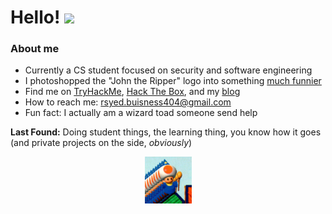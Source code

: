 # Hello! <img src="https://media.giphy.com/media/hvRJCLFzcasrR4ia7z/giphy.gif" width="25px">

### About me
- Currently a CS student focused on security and software engineering
- I photoshopped the "John the Ripper" logo into something [much funnier](https://github.com/An00bRektn/john-the-child)
- Find me on [TryHackMe](https://tryhackme.com/p/An00bRektn), [Hack The Box](https://app.hackthebox.eu/users/483018), and my [blog](https://an00brektn.github.io)
- How to reach me: rsyed.buisness404@gmail.com
- Fun fact: I actually am a wizard toad someone send help

**Last Found:** Doing student things, the learning thing, you know how it goes (and private projects on the side, *obviously*)

<p align="center">
    <img src = "./wizzyboy.jpg" width="75px">
</p>
<!--
**An00bRektn/An00bRektn** is a ✨ _special_ ✨ repository because its `README.md` (this file) appears on your GitHub profile.
-->
